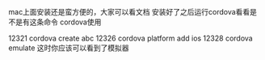 mac上面安装还是蛮方便的，大家可以看文档
安装好了之后运行cordova看看是不是有这条命令
cordova使用

12321  cordova create abc
12326  cordova platform add ios
12328  cordova emulate 这时你应该可以看到了模拟器

